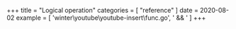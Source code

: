 +++
title = "Logical operation"
categories = [ "reference" ]
date = 2020-08-02
example = [
   'winter\youtube\youtube-insert\func.go', ' && '
]
+++
